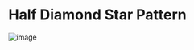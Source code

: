 # Half Diamond Star Pattern
![image](https://user-images.githubusercontent.com/75837613/135948172-9836bed4-ef38-400c-90bf-e0c18210c5fa.png)
